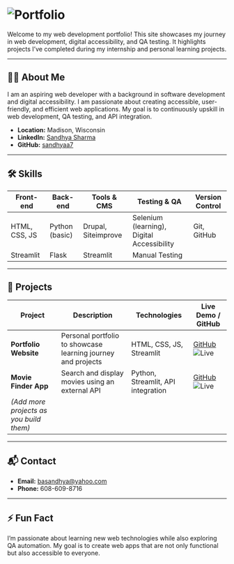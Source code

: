 # ![Portfolio](https://img.shields.io/badge/Portfolio-Sandhya%20Sharma-blue)

Welcome to my web development portfolio! This site showcases my journey in web development, digital accessibility, and QA testing. It highlights projects I’ve completed during my internship and personal learning projects.

---

## 👩‍💻 About Me
I am an aspiring web developer with a background in software development and digital accessibility. I am passionate about creating accessible, user-friendly, and efficient web applications. My goal is to continuously upskill in web development, QA testing, and API integration.

- **Location:** Madison, Wisconsin
- **LinkedIn:** [Sandhya Sharma](https://www.linkedin.com/in/sandhyasharma7)
- **GitHub:** [sandhyaa7](https://github.com/sandhyaa7)

---

## 🛠️ Skills
| Front-end       | Back-end      | Tools & CMS           | Testing & QA       | Version Control |
|-----------------|---------------|----------------------|------------------|----------------|
| HTML, CSS, JS   | Python (basic)| Drupal, Siteimprove  | Selenium (learning), Digital Accessibility | Git, GitHub |
| Streamlit       | Flask         | Streamlit             | Manual Testing   |                |

---

## 📂 Projects
| Project | Description | Technologies | Live Demo / GitHub |
|--------|-------------|-------------|------------------|
| **Portfolio Website** | Personal portfolio to showcase learning journey and projects | HTML, CSS, JS, Streamlit | [GitHub](https://github.com/sandhyaa7/sharma-portfolio) ![Live](https://img.shields.io/badge/Live-Streamlit-brightgreen) |
| **Movie Finder App** | Search and display movies using an external API | Python, Streamlit, API integration | [GitHub](https://github.com/sandhyaa7/movie-finder) ![Live](https://img.shields.io/badge/Live-Streamlit-brightgreen) |
| *(Add more projects as you build them)* | | | |

---

## 📬 Contact
- **Email:** basandhya@yahoo.com
- **Phone:** 608-609-8716

---

## ⚡ Fun Fact
I’m passionate about learning new web technologies while also exploring QA automation. My goal is to create web apps that are not only functional but also accessible to everyone.

